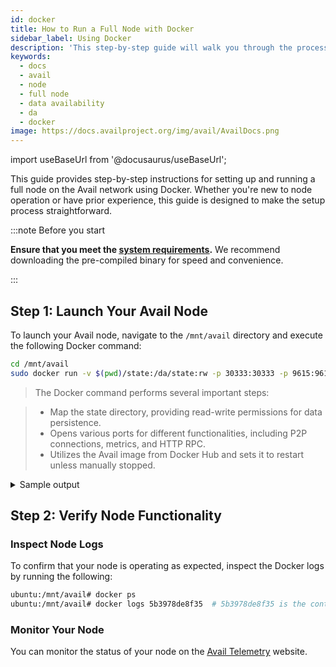 ```yaml
---
id: docker
title: How to Run a Full Node with Docker
sidebar_label: Using Docker
description: 'This step-by-step guide will walk you through the process of setting up and running an Avail full node using Docker.'
keywords:
  - docs
  - avail
  - node
  - full node
  - data availability
  - da
  - docker
image: https://docs.availproject.org/img/avail/AvailDocs.png
---
```


import useBaseUrl from '@docusaurus/useBaseUrl';

This guide provides step-by-step instructions for setting up and running a full node on the Avail network using Docker. Whether you're new to node operation or have prior experience, this guide is designed to make the setup process straightforward.

:::note Before you start

**Ensure that you meet the [<ins>system requirements</ins>](/docs/operate/requirements.md).** We recommend downloading the pre-compiled binary for speed and convenience.

:::

## Step 1: Launch Your Avail Node

To launch your Avail node, navigate to the `/mnt/avail` directory and execute the following Docker command:

```bash
cd /mnt/avail
sudo docker run -v $(pwd)/state:/da/state:rw -p 30333:30333 -p 9615:9615 -p 9944:9944 -d --restart unless-stopped availj/avail:v1.9.0.0 --chain goldberg --name "MyAweasomeInContainerAvailAnode" -d /da/state
```

> The Docker command performs several important steps:

> - Map the state directory, providing read-write permissions for data persistence.
> - Opens various ports for different functionalities, including P2P connections, metrics, and HTTP RPC.
> - Utilizes the Avail image from Docker Hub and sets it to restart unless manually stopped.

<details>
<summary>Sample output</summary>

You should see an output similar to the following:

```shell
2023-11-07 17:35:19 Avail Node
2023-11-07 17:35:19 ✌️  version 1.8.0-9c5f37b9230
2023-11-07 17:35:19 ❤️  by Anonymous, 2017-2023
2023-11-07 17:35:19 📋 Chain specification: Avail Goldberg Testnet
2023-11-07 17:35:19 🏷  Node name: fresh-fan-5502
2023-11-07 17:35:19 👤 Role: FULL
2023-11-07 17:35:19 💾 Database: RocksDb at /tmp/substrateCTFPb5/chains/avail_goldberg_testnet/db/full
2023-11-07 17:35:20 🔨 Initializing Genesis block/state (state: 0x6bc7…ec83, header-hash: 0x6f09…a7ae)
2023-11-07 17:35:20 👴 Loading GRANDPA authority set from genesis on what appears to be first startup.
2023-11-07 17:35:21 👶 Creating empty BABE epoch changes on what appears to be first startup.
2023-11-07 17:35:21 🏷  Local node identity is: 12D3KooWEEa9iNANi6PUeXGaDqTgTR9T5YcP3A69nwbT4VXnG5R1
2023-11-07 17:35:21 Prometheus metrics extended with avail metrics
2023-11-07 17:35:21 💻 Operating system: linux
2023-11-07 17:35:21 💻 CPU architecture: x86_64
2023-11-07 17:35:21 💻 Target environment: gnu
2023-11-07 17:35:21 💻 CPU: 13th Gen Intel(R) Core(TM) i7-13700K
2023-11-07 17:35:21 💻 CPU cores: 16
2023-11-07 17:35:21 💻 Memory: 31863MB
2023-11-07 17:35:21 💻 Kernel: 6.5.8-100.fc37.x86_64
2023-11-07 17:35:21 💻 Linux distribution: Fedora Linux 37 (Workstation Edition)
2023-11-07 17:35:21 💻 Virtual machine: no
2023-11-07 17:35:21 📦 Highest known block at #0
2023-11-07 17:35:21 〽️ Prometheus exporter started at 127.0.0.1:9615
2023-11-07 17:35:21 Running JSON-RPC server: addr=127.0.0.1:9944, allowed origins=["http://localhost:*", "http://127.0.0.1:*", "https://localhost:*", "https://127.0.0.1:*", "https://polkadot.js.org"]
2023-11-07 17:35:21 🏁 CPU score: 1.62 GiBs
2023-11-07 17:35:21 🏁 Memory score: 22.99 GiBs
2023-11-07 17:35:21 🏁 Disk score (seq. writes): 6.78 GiBs
2023-11-07 17:35:21 🏁 Disk score (rand. writes): 2.67 GiBs
2023-11-07 17:35:21 🔍 Discovered new external address for our node: /ip4/176.61.156.176/tcp/30333/ws/p2p/12D3KooWEEa9iNANi6PUeXGaDqTgTR9T5YcP3A69nwbT4VXnG5R1
```

</details>

## Step 2: Verify Node Functionality

### Inspect Node Logs

To confirm that your node is operating as expected, inspect the Docker logs by running the following:

```bash
ubuntu:/mnt/avail# docker ps
ubuntu:/mnt/avail# docker logs 5b3978de8f35  # 5b3978de8f35 is the container id
```

### Monitor Your Node

You can monitor the status of your node on the [<ins>Avail Telemetry</ins>](http://telemetry.avail.tools/) website.
